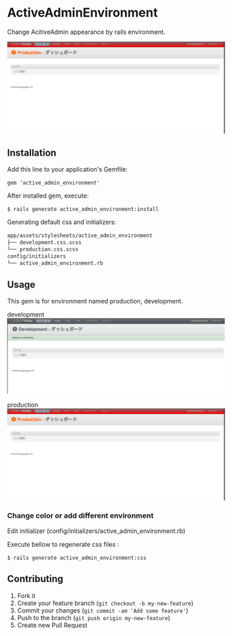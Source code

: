 # ActiveAdminEnvironment

Change AcitiveAdmin appearance by rails environment.

![alt tag](/images/production.png)

## Installation

Add this line to your application's Gemfile:

    gem 'active_admin_environment'

After installed gem, execute:

    $ rails generate active_admin_environment:install

Generating default css and initializers:

    app/assets/stylesheets/active_admin_environment
    ├── development.css.scss
    └── production.css.scss
    config/initializers
    └── active_admin_environment.rb

## Usage

This gem is for environment named production, development.

development
![alt tag](/images/develop.png)

production
![alt tag](/images/production.png)

### Change color or add different environment

Edit initializer (config/initializers/active_admin_environment.rb)

Execute bellow to regenerate css files :

    $ rails generate active_admin_environment:css

## Contributing

1. Fork it
2. Create your feature branch (`git checkout -b my-new-feature`)
3. Commit your changes (`git commit -am 'Add some feature'`)
4. Push to the branch (`git push origin my-new-feature`)
5. Create new Pull Request

